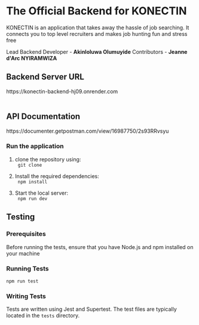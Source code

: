 # The Official Backend for KONECTIN

KONECTIN is an application that takes away the hassle of job searching. It connects you to top level recruiters and makes job hunting fun and stress free

Lead Backend Developer - <b>Akinloluwa Olumuyide</b>
Contributors - <b>Jeanne d'Arc NYIRAMWIZA</b>

## Backend Server URL

<link>https://konectin-backend-hj09.onrender.com</link>
<br></br>

## API Documentation

<link>https://documenter.getpostman.com/view/16987750/2s93RRvsyu</link>

<br>

### Run the application

1. clone the repository using: <br>
   <code> git clone </code>

2. Install the required dependencies: <br>
   <code> npm install </code>

3. Start the local server: <br>
   <code> npm run dev </code>

## Testing

### Prerequisites

Before running the tests, ensure that you have Node.js and npm installed on your machine

### Running Tests

`npm run test`

### Writing Tests

Tests are written using Jest and Supertest. The test files are typically located in the `tests` directory.
